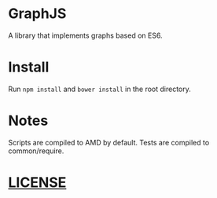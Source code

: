 GraphJS
=======

A library that implements graphs based on ES6.

Install
=======

Run `npm install` and `bower install` in the root directory.

Notes
=====

Scripts are compiled to AMD by default.
Tests are compiled to common/require.

[LICENSE](./LICENSE)
=======
